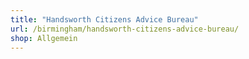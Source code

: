 ```yaml
---
title: "Handsworth Citizens Advice Bureau"
url: /birmingham/handsworth-citizens-advice-bureau/
shop: Allgemein
---
```


